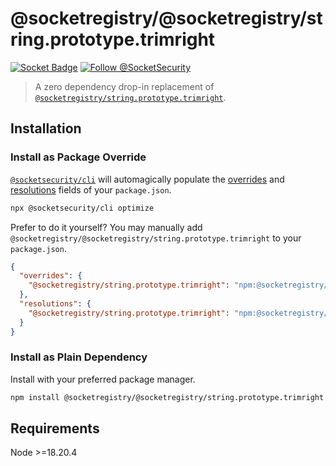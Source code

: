 # @socketregistry/@socketregistry/string.prototype.trimright

[![Socket Badge](https://socket.dev/api/badge/npm/package/@socketregistry/@socketregistry/string.prototype.trimright)](https://socket.dev/npm/package/@socketregistry/@socketregistry/string.prototype.trimright)
[![Follow @SocketSecurity](https://img.shields.io/twitter/follow/SocketSecurity?style=social)](https://twitter.com/SocketSecurity)

> A zero dependency drop-in replacement of
> [`@socketregistry/string.prototype.trimright`](https://www.npmjs.com/package/@socketregistry/string.prototype.trimright).

## Installation

### Install as Package Override

[`@socketsecurity/cli`](https://www.npmjs.com/package/@socketsecurity/cli) will
automagically populate the
[overrides](https://docs.npmjs.com/cli/v9/configuring-npm/package-json#overrides)
and [resolutions](https://yarnpkg.com/configuration/manifest#resolutions) fields
of your `package.json`.

```sh
npx @socketsecurity/cli optimize
```

Prefer to do it yourself? You may manually add
`@socketregistry/@socketregistry/string.prototype.trimright` to your
`package.json`.

```json
{
  "overrides": {
    "@socketregistry/string.prototype.trimright": "npm:@socketregistry/@socketregistry/string.prototype.trimright@^1"
  },
  "resolutions": {
    "@socketregistry/string.prototype.trimright": "npm:@socketregistry/@socketregistry/string.prototype.trimright@^1"
  }
}
```

### Install as Plain Dependency

Install with your preferred package manager.

```sh
npm install @socketregistry/@socketregistry/string.prototype.trimright
```

## Requirements

Node &gt;=18.20.4
